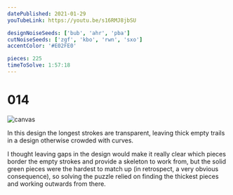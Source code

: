 ```yaml
---
datePublished: 2021-01-29
youTubeLink: https://youtu.be/s16RMJ8jbSU

designNoiseSeeds: ['bub', 'ahr', 'pba']
cutNoiseSeeds: ['zgf', 'kbo', 'rwn', 'sxo']
accentColor: '#E02FE0'

pieces: 225
timeToSolve: 1:57:18
---
```


# 014

![canvas](https://res.cloudinary.com/abstract-puzzles/image/upload/w_2000/014_bub-ahr-pba_zgf-kbo-rwn-sxo?raw=true)

In this design the longest strokes are transparent, leaving thick empty trails in a design otherwise crowded with curves.

I thought leaving gaps in the design would make it really clear which pieces border the empty strokes and provide a skeleton to work from, but the solid green pieces were the hardest to match up (in retrospect, a very obvious consequence), so solving the puzzle relied on finding the thickest pieces and working outwards from there.
